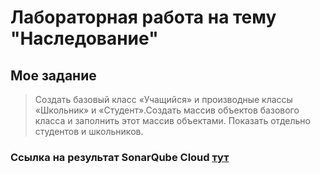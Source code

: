 # Лабораторная работа на тему "Наследование"

## Мое задание
> Создать базовый класс «Учащийся» и производные классы «Школьник» и «Студент».Создать массив объектов базового класса и заполнить этот массив объектами. Показать отдельно студентов и школьников.
### Ссылка на результат SonarQube Cloud [тут](https://sonarcloud.io/summary/overall?id=borya-chip_cpp_lab2&branch=main)
